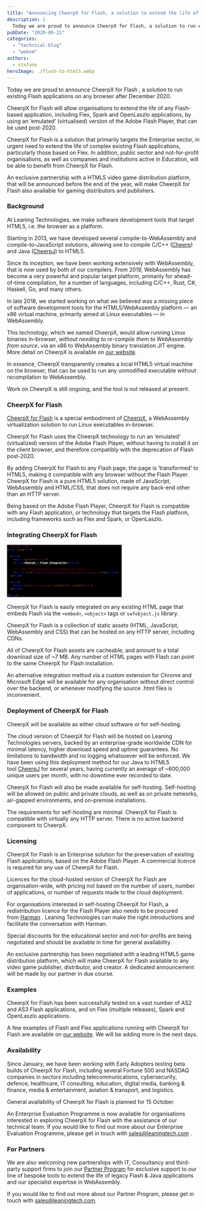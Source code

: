 ```yaml
---
title: "Announcing CheerpX for Flash, a solution to extend the life of Flash applications post-2020"
description: |
  Today we are proud to announce CheerpX for Flash, a solution to run existing Flash applications on any browser after December 2020.
pubDate: "2020-09-21"
categories:
  - "technical-blog"
  - "webvm"
authors:
  - stefano
heroImage: ./flash-to-html5.webp
---
```


Today we are proud to announce CheerpX for Flash , a solution to run existing Flash applications on any browser after December 2020.

CheerpX for Flash will allow organisations to extend the life of any Flash-based application, including Flex, Spark and OpenLaszlo applications, by using an ‘emulated’ (virtualised) version of the Adobe Flash Player, that can be used post-2020.

CheerpX for Flash is a solution that primarily targets the Enterprise sector, in urgent need to extend the life of complex existing Flash applications, particularly those based on Flex. In addition, public sector and not-for-profit organisations, as well as companies and institutions active in Education, will be able to benefit from CheerpX for Flash.

An exclusive partnership with a HTML5 video game distribution platform, that will be announced before the end of the year, will make CheerpX for Flash also available for gaming distributors and publishers.

### Background

At Leaning Technologies, we make software development tools that target HTML5, i.e. the browser as a platform.

Starting in 2013, we have developed several compile-to-WebAssembly and compile-to-JavaScript solutions, allowing one to compile C/C++ ([Cheerp](/cheerp)) and Java ([CheerpJ](/cheerpj)) to HTML5.

Since its inception, we have been working extensively with WebAssembly, that is now used by both of our compilers. From 2019, WebAssembly has become a very powerful and popular target platform, primarily for ahead-of-time compilation, for a number of languages, including C/C++, Rust, C#, Haskell, Go, and many others.

In late 2018, we started working on what we believed was a missing piece of software development tools for the HTML5/WebAssembly platform — an x86 virtual machine, primarily aimed at Linux executables — in WebAssembly.

This technology, which we named CheerpX, would allow running Linux binaries in-browser, *without needing to re-compile them to WebAssembly from source*, via an x86 to WebAssembly binary translation JIT engine. More detail on CheerpX is available on [our website](/cheerpx).

In essence, CheerpX transparently creates a local HTML5 virtual machine on the browser, that can be used to run any unmodified executable without recompilation to WebAssembly.

Work on CheerpX is still ongoing, and the tool is not released at present.

### CheerpX for Flash

[CheerpX for Flash](/cheerpx/for-flash) is a special embodiment of [CheerpX](/cheerpx), a WebAssembly virtualization solution to run Linux executables in-browser.

CheerpX for Flash uses the CheerpX technology to run an ‘emulated’ (virtualized) version of the Adobe Flash Player, without having to install it on the client browser, and therefore compatibly with the deprecation of Flash post-2020.

By adding CheerpX for Flash to any Flash page, the page is ‘transformed’ to HTML5, making it compatible with any browser without the Flash Player. CheerpX for Flash is a pure HTML5 solution, made of JavaScript, WebAssembly and HTML/CSS, that does not require any back-end other than an HTTP server.

Being based on the Adobe Flash Player, CheerpX for Flash is compatible with any Flash application, or technology that targets the Flash platform, including frameworks such as Flex and Spark, or OpenLaszlo.

### Integrating CheerpX for Flash

![](./images/1_VAxttqkhbYn-s17Ij7MoYQ-300x136.png)

CheerpX for Flash is easily integrated on any existing HTML page that embeds Flash via the `<embed>`, `<object>` tags or `swfobject.js` library.

CheerpX for Flash is a collection of static assets (HTML, JavaScript, WebAssembly and CSS) that can be hosted on any HTTP server, including CDNs.

All of CheerpX for Flash assets are cacheable, and amount to a total download size of ~7 MB. Any number of HTML pages with Flash can point to the same CheerpX for Flash installation.

An alternative integration method via a custom extension for Chrome and Microsoft Edge will be available for any organisation without direct control over the backend, or whenever modifying the source .html files is inconvenient.

### Deployment of CheerpX for Flash

CheerpX will be available as either cloud software or for self-hosting.

The cloud version of CheerpX for Flash will be hosted on Leaning Technologies servers, backed by an enterprise-grade worldwide CDN for minimal latency, higher download speed and uptime guarantees. No limitations to bandwidth and no logging whatsoever will be enforced. We have been using this deployment method for our Java to HTML5 tool [CheerpJ](/cheerpj) for several years, having currently an average of ~600,000 unique users per month, with no downtime ever recorded to date.

CheerpX for Flash will also be made available for self-hosting. Self-hosting will be allowed on public and private clouds, as well as on private networks, air-gapped environments, and on-premise installations.

The requirements for self-hosting are minimal. CheerpX for Flash is compatible with virtually any HTTP server. There is no active backend component to CheerpX.

### Licensing

CheerpX for Flash is an Enterprise solution for the preservation of existing Flash applications, based on the Adobe Flash Player. A commercial licence is required for any use of CheerpX for Flash.

Licences for the cloud-hosted version of CheerpX for Flash are organisation-wide, with pricing not based on the number of users, number of applications, or number of requests made to the cloud deployment.

For organisations interested in self-hosting CheerpX for Flash, a redistribution licence for the Flash Player also needs to be procured from [Harman](https://services.harman.com/partners/adobe) . Leaning Technologies can make the right introductions and facilitate the conversation with Harman.

Special discounts for the educational sector and not-for-profits are being negotiated and should be available in time for general availability.

An exclusive partnership has been negotiated with a leading HTML5 game distribution platform, which will make CheerpX for Flash available to any video game publisher, distributor, and creator. A dedicated announcement will be made by our partner in due course.

### Examples

CheerpX for Flash has been successfully tested on a vast number of AS2 and AS3 Flash applications, and on Flex (multiple releases), Spark and OpenLaszlo applications.

A few examples of Flash and Flex applications running with CheerpX for Flash are available on [our website](https://leaningtech.com/pages/cheerpxflash.html). We will be adding more in the next days.

### Availability

Since January, we have been working with Early Adopters testing beta builds of CheerpX for Flash, including several Fortune 500 and NASDAQ companies in sectors including telecommunications, cybersecurity, defence, healthcare, IT consulting, education, digital media, banking & finance, media & entertainment, aviation & transport, and logistics.

General availability of CheerpX for Flash is planned for 15 October.

An Enterprise Evaluation Programme is now available for organisations interested in exploring CheerpX for Flash with the assistance of our technical team. If you would like to find out more about our Enterprise Evaluation Programme, please get in touch with [sales@leaningtech.com](mailto:sales@leaningtech.com) .

### For Partners

We are also welcoming new partnerships with IT, Consultancy and third-party support firms to join our [Partner Program](https://leaningtech.com/partner-programs/) for exclusive support to our line of bespoke tools to extend the life of legacy Flash & Java applications and our specialist expertise in WebAssembly.

If you would like to find out more about our Partner Program, please get in touch with [sales@leaningtech.com](mailto:sales@leaningtech.com).

